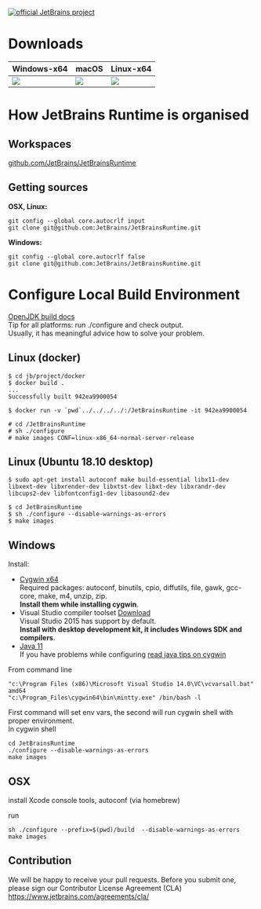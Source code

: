 [![official JetBrains project](http://jb.gg/badges/official.svg)](https://confluence.jetbrains.com/display/ALL/JetBrains+on+GitHub)

# Downloads

|Windows-x64  |macOS        |Linux-x64    |
|-------------|-------------|-------------|
|<a href="https://bintray.com/jetbrains/intellij-jdk/openjdk9-windows-x64/_latestVersion"> <img src="https://api.bintray.com/packages/jetbrains/intellij-jdk/openjdk9-windows-x64/images/download.svg"/></a>|<a href="https://bintray.com/jetbrains/intellij-jdk/openjdk9-osx-x64/_latestVersion"> <img src="https://api.bintray.com/packages/jetbrains/intellij-jdk/openjdk9-osx-x64/images/download.svg"/></a>|<a href="https://bintray.com/jetbrains/intellij-jdk/openjdk9-linux-x64/_latestVersion"><img src="https://api.bintray.com/packages/jetbrains/intellij-jdk/openjdk9-linux-x64/images/download.svg"/></a>|


# How JetBrains Runtime is organised
## Workspaces

[github.com/JetBrains/JetBrainsRuntime](https://github.com/JetBrains/JetBrainsRuntime)  

## Getting sources
__OSX, Linux:__
```
git config --global core.autocrlf input
git clone git@github.com:JetBrains/JetBrainsRuntime.git
```

__Windows:__
```
git config --global core.autocrlf false
git clone git@github.com:JetBrains/JetBrainsRuntime.git
```

# Configure Local Build Environment
[OpenJDK build docs](http://hg.openjdk.java.net/jdk/jdk11/raw-file/tip/doc/building.html)  
Tip for all platforms: run ./configure and check output.  
Usually, it has meaningful advice how to solve your problem.

## Linux (docker)
```
$ cd jb/project/docker
$ docker build .
...
Successfully built 942ea9900054

$ docker run -v `pwd`../../../../:/JetBrainsRuntime -it 942ea9900054

# cd /JetBrainsRuntime
# sh ./configure
# make images CONF=linux-x86_64-normal-server-release

```

## Linux (Ubuntu 18.10 desktop)
```
$ sudo apt-get install autoconf make build-essential libx11-dev libxext-dev libxrender-dev libxtst-dev libxt-dev libxrandr-dev libcups2-dev libfontconfig1-dev libasound2-dev 

$ cd JetBrainsRuntime
$ sh ./configure --disable-warnings-as-errors
$ make images
```

## Windows
Install:

* [Cygwin x64](http://www.cygwin.com/)  
  Required packages: autoconf, binutils, cpio, diffutils, file, gawk, gcc-core, make, m4, unzip, zip.  
  **Install them while installing cygwin**.
* Visual Studio compiler toolset [Download](https://visualstudio.microsoft.com/downloads/)  
  Visual Studio 2015 has support by default.  
  **Install with desktop development kit, it includes Windows SDK and compilers**.
* [Java 11](http://www.oracle.com/technetwork/java/javase/downloads/index.html)  
  If you have problems while configuring [read java tips on cygwin](http://horstmann.com/articles/cygwin-tips.html)

From command line 
```
"c:\Program Files (x86)\Microsoft Visual Studio 14.0\VC\vcvarsall.bat" amd64
"c:\Program_Files\cygwin64\bin\mintty.exe" /bin/bash -l
```
First command will set env vars, the second will run cygwin shell with proper environment.  
In cygwin shell 
```    
cd JetBrainsRuntime
./configure --disable-warnings-as-errors
make images
```

## OSX

install Xcode console tools, autoconf (via homebrew)

run

```
sh ./configure --prefix=$(pwd)/build  --disable-warnings-as-errors
make images
```

## Contribution
We will be happy to receive your pull requests. Before you submit one, please sign our Contributor License Agreement (CLA)  https://www.jetbrains.com/agreements/cla/ 
